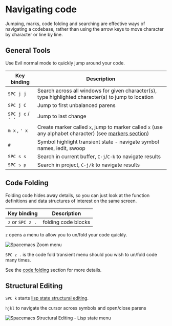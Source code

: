 # Navigating code

Jumping, marks, code folding and searching are effective ways of navigating a codebase, rather than using the arrow keys to move character by character or line by line.

## General Tools

Use Evil normal mode to quickly jump around your code.

| Key binding       | Description                                                                                                          |
|-------------------|----------------------------------------------------------------------------------------------------------------------|
| `SPC j j`         | Search across all windows for given character(s), type highlighted character(s) to jump to location                  |
| `SPC j C`         | Jump to first unbalanced parens                                                                                      |
| `SPC j c` / `' '` | Jump to last change                                                                                                  |
| `m x` , `' x`     | Create marker called `x`, jump to marker called `x` (use any alphabet character) (see [markers section](markers.md)) |
| `#`               | Symbol highlight transient state - navigate symbol names, iedit, swoop                                               |
| `SPC s s`         | Search in current buffer, `C-j`/`C-k` to navigate results                                                            |
| `SPC s p`         | Search in project, `C-j/k` to navigate results                                                                       |


## Code Folding

Folding code hides away details, so you can just look at the function definitions and data structures of interest on the same screen.

| Key binding      | Description         |
|------------------|---------------------|
| `z` or `SPC z .` | folding code blocks |

`z` opens a menu to allow you to un/fold your code quickly.

![Spacemacs Zoom menu](https://raw.githubusercontent.com/practicalli/graphic-design/live/editors/spacemacs/screenshots/spacemacs-vim-normal-z-menu.png)

`SPC z .` is the code fold transient menu should you wish to un/fold code many times.

See the [code folding](/navigating-code/code-folding.md) section for more details.


## Structural Editing

`SPC k` starts [lisp state structural editing](/structural-editing/).

`hjkl` to navigate the cursor across symbols and open/close parens

![Spacemacs Structural Editing - Lisp state menu](https://raw.githubusercontent.com/practicalli/graphic-design/live/editors/spacemacs/screenshots/spacemacs-lisp-state-menu.png)
